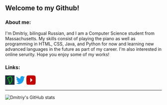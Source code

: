 
## Welcome to my Github!

### About me:
I'm Dmitriy, bilingual Russian, and I am a Computer Science student from Massachusetts. My skills consist of playing the piano as well as programming in HTML, CSS, Java, and Python for now and learning new advanced languages in the future as part of my career. I'm also interested in online serurity. Hope you enjoy some of my works!

### Links:
<a href="https://www.dhotspot.xyz"><img src="logo.ico" width="30" height="30"></a>
<a href="https://www.twitter.com/DmitriyShumkin"><img src="twitter.png" width="30" height="30"></a>
<a href="https://www.youtube.com/channel/UCKQvTzeTizeamrvI9J4-t5A"><img src="yt.png" width="30" height="30"></a>
***
![Dmitriy's GitHub stats](https://github-readme-stats.vercel.app/api?username=DmitriyShum&show_icons=true&theme=radical)
<!--<a href="https://www.dhotspot.xyz"><img src="https://raw.githubusercontent.com/dmitriyshum/dmitriyshum/"></img></a>


<a href="#stats">
  <img align="center" src="https://github-readme-stats.vercel.app/api/top-langs/?username=DmitriyShum&hide=Makefile&theme=react">
</a>